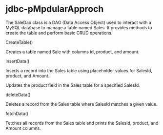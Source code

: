 # jdbc-pMpdularApproch

The SaleDao class is a DAO (Data Access Object) used to interact with a MySQL database to manage a table named Sales. It provides methods to create the table and perform basic CRUD operations.

CreateTable()

Creates a table named Sale with columns id, product, and amount.

insertData()

Inserts a record into the Sales table using placeholder values for SalesId, product, and Amount.

Updates the product field in the Sales table for a specified SalesId.

deleteData()

Deletes a record from the Sales table where SalesId matches a given value.

fetchData()

Fetches all records from the Sales table and prints the SalesId, product, and Amount columns.
